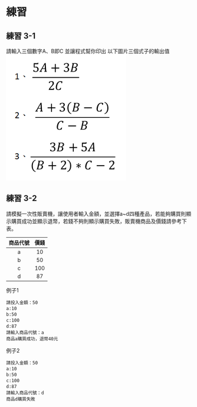 # 練習

## 練習 3-1
請輸入三個數字A、B即C
並讓程式幫你印出
以下圖片三個式子的輸出值
![02_homework1.png](img/02_homework1.png)

## 練習 3-2
請模擬一次性販賣機，讓使用者輸入金額，並選擇a~d四種產品，若能夠購買則顯示購買成功並顯示退幣，若錢不夠則顯示購買失敗，販賣機商品及價錢請參考下表。

| **商品代號** | **價錢** |
|:-----:|:----:|
|a|10|
|b|50|
|c|100|
|d|87|

例子1

	請投入金額：50
	a:10
	b:50
	c:100
	d:87
	請輸入商品代號：a
	商品a購買成功，退幣40元

例子2

	請投入金額：50
	a:10
	b:50
	c:100
	d:87
	請輸入商品代號：d
	商品d購買失敗
